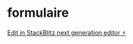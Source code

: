 # formulaire

[Edit in StackBlitz next generation editor ⚡️](https://stackblitz.com/~/github.com/ActarusQc/formulaire)